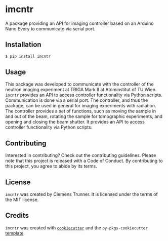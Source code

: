 # imcntr

A package providing an API for imaging controller based on an Arduino Nano Every to communicate via serial port.

## Installation

```bash
$ pip install imcntr
```

## Usage

This package was developed to communicate with the controller of the neutron imaging experiment at TRIGA Mark II at Atominstitut of TU Wien. `imcntr` provides an API to access controller functionality via Python scripts. Communication is done via a serial port. The controller, and thus the package, can be used in general for imaging experiments with radiation. The controller provides a set of functions, such as moving the sample in and out of the beam, rotating the sample for tomographic experiments, and opening and closing the beam shutter. It provides an API to access controller functionality via Python scripts.

## Contributing

Interested in contributing? Check out the contributing guidelines. Please note that this project is released with a Code of Conduct. By contributing to this project, you agree to abide by its terms.

## License

`imcntr` was created by Clemens Trunner. It is licensed under the terms of the MIT license.

## Credits

`imcntr` was created with [`cookiecutter`](https://cookiecutter.readthedocs.io/en/latest/) and the `py-pkgs-cookiecutter` [template](https://github.com/py-pkgs/py-pkgs-cookiecutter).

